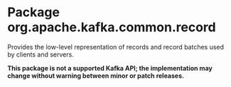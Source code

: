 # Package org.apache.kafka.common.record

Provides the low-level representation of records and record batches used by clients and servers.

**This package is not a supported Kafka API; the implementation may change without warning between minor or patch
releases.**
